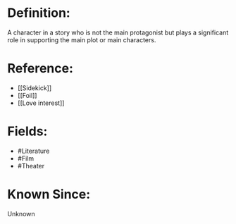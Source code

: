 

# Definition:
A character in a story who is not the main protagonist but plays a significant role in supporting the main plot or main characters.

# Reference:
- [[Sidekick]]
- [[Foil]]
- [[Love interest]]

# Fields: 
- #Literature
- #Film
- #Theater

# Known Since:
Unknown


